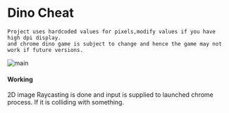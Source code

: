 # Dino Cheat

```For playing navigate to chrome://dino
Project uses hardcoded values for pixels,modify values if you have high dpi display.
and chrome dino game is subject to change and hence the game may not work if future versions.
 ``` 
![main](https://user-images.githubusercontent.com/45932883/70428462-a09bb200-1a9c-11ea-89e2-0eb53d7a4362.PNG)

#### Working
2D image Raycasting is done and input is supplied to launched chrome process.
If it is colliding with something.
